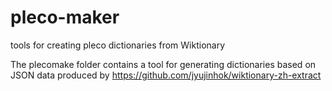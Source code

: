 # pleco-maker


tools for creating pleco dictionaries from Wiktionary

The plecomake folder contains a tool for generating dictionaries based on JSON data produced by https://github.com/jyujinhok/wiktionary-zh-extract